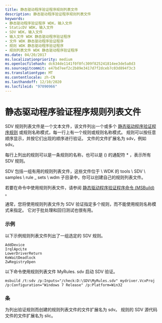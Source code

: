 ```yaml
---
title: 静态驱动程序验证程序规则列表文件
description: 静态驱动程序验证程序规则列表文件
keywords:
- 静态驱动程序验证程序 WDK，输入文件
- StaticDV WDK，输入文件
- SDV WDK，输入文件
- 输入文件 WDK 静态驱动程序验证程序
- 文件 WDK 静态驱动程序验证程序
- 规则 WDK 静态驱动程序验证程序
- 规则列表文件 WDK 静态驱动程序验证程序
ms.date: 04/20/2017
ms.localizationpriority: medium
ms.openlocfilehash: dc634de1141f0f0fc309f825241814ee3de5a8d3
ms.sourcegitcommit: e47bd7eef2c2b89e3417d7f2dceb7c03d894f3c3
ms.translationtype: MT
ms.contentlocale: zh-CN
ms.lasthandoff: 12/10/2020
ms.locfileid: "97090966"
---
```

# <a name="static-driver-verifier-rule-list-file"></a>静态驱动程序验证程序规则列表文件


SDV 规则列表文件是一个文本文件，该文件列出一个或多个 [静态驱动程序验证程序规则](/windows-hardware/drivers/devtest/static-driver-verifier-rules) 或规则名称模式，每一行上有一个规则或规则名称模式。 规则可以按任意顺序显示，并按它们出现的顺序进行验证。 文件的文件扩展名为 sdv，例如 sdv。

每行上列出的规则可以是一条规则的名称，也可以是 () 的通配符 \* ，表示所有 SDV 规则。

SDV 包括一组有用的规则列表文件，这些文件位于 \\ WDK 的 tools \\ SDV \\ samples \\ rule \_ sets \\ wdm 子目录中，你可以创建自己的规则列表文件。

若要在命令中使用规则列表文件，请参阅 [静态驱动程序验证程序命令 (MSBuild) ](-static-driver-verifier-commands--msbuild-.md)。

通常，您将使用规则列表文件为 SDV 验证指定多个规则，而不能使用规则名称模式来指定。 它对于批处理和回归测试也很有用。

### <a name="span-idexamplesspanspan-idexamplesspanexamples"></a><span id="examples"></span><span id="EXAMPLES"></span>示例

以下示例规则列表文件列出了一组选定的 SDV 规则。

```
AddDevice
IrqlApcLte
LowerDriverReturn
KeWaitDeadlock
ZwRegistryOpen
```

以下命令使用规则列表文件 MyRules. sdv 启动 SDV 验证。

```
msbuild /t:sdv /p:Inputs="/check:D:\SDV\MyRules.sdv" mydriver.VcxProj /p:Configuration="Windows 7 Release" /p:Platform=Win32
```

### <a name="span-idcommentspanspan-idcommentspancomment"></a><span id="comment"></span><span id="COMMENT"></span>条

为列出验证规则而创建的规则列表文件的文件扩展名为 sdv。 规则的 SDV 源代码文件的文件扩展名为 slic。

 

